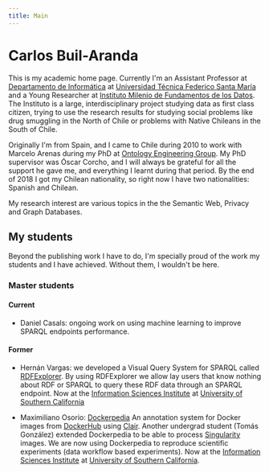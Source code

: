 ```yaml
---
title: Main
---
```


# Carlos Buil-Aranda


This is my academic home page. Currently I'm an Assistant Professor at  [Departamento de Informática](https://www.inf.utfsm.cl) at [Universidad Técnica Federico Santa María](https://www.usm.cl/) and a Young Researcher at [Instituto Milenio de Fundamentos de los Datos](https://imfd.cl/). The Instituto is a large, interdisciplinary project studying data as first class citizen, trying to use the research results for studying social problems like drug smuggling in the North of Chile or problems with Native Chileans in the South of Chile.

Originally I'm from Spain, and I came to Chile during 2010 to work with Marcelo Arenas during my PhD at [Ontology Engineering Group](http://www.oeg-upm.net/). My PhD supervisor was Óscar Corcho, and I will always be grateful for all the support he gave me, and everything I learnt during that period. By the end of 2018 I got my Chilean nationality, so right now I have two nationalities: Spanish and Chilean.

My research interest are various topics in the the Semantic Web, Privacy and Graph Databases.

## My students

Beyond the publishing work I have to do, I'm specially proud of the work my students and I have achieved. Without them, I wouldn't be here.

### Master students

#### Current

 - Daniel Casals: ongoing work on using machine learning to improve SPARQL endpoints performance.

#### Former

 - Hernán Vargas: we developed a Visual Query System for SPARQL called [RDFExplorer](https://www.rdfexplorer.org). By using RDFExplorer we allow lay users that know nothing about RDF or SPARQL to query these RDF data through an SPARQL endpoint. Now at the [Information Sciences Institute](https://www.isi.edu) at [University of Southern California](https://www.usc.edu)
 
 - Maximiliano Osorio: [Dockerpedia](https://dockerpedia.inf.utfsm.cl) An annotation system for Docker images from [DockerHub](https://hub.docker.com) using [Clair](https://github.com/coreos/clair). Another undergrad student (Tomás González) extended Dockerpedia to be able to process [Singularity](https://www.sylabs.io/docs/) images. We are now using Dockerpedia to reproduce scientific experiments (data workflow based experiments). Now at the [Information Sciences Institute](https://www.isi.edu) at [University of Southern California](https://www.usc.edu).

